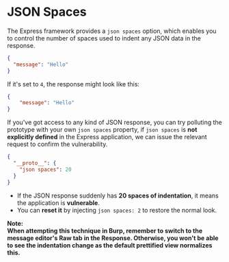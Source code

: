 # JSON Spaces

The Express framework provides a `json spaces` option, which enables you to control the number of spaces used to indent any JSON data in the response.

```json
{
  "message": "Hello"
}
```

If it's set to `4`, the response might look like this:

```json
{
    "message": "Hello"
}
```

If you've got access to any kind of JSON response, you can try polluting the prototype with your own `json spaces` property, if `json spaces` is **not explicitly defined** in the Express application, we can issue the relevant request to confirm the vulnerability.

```json
{
  "__proto__": {
    "json spaces": 20
  }
}
```

* If the JSON response suddenly has **20 spaces of indentation**, it means the application is **vulnerable**.
* You can **reset it** by injecting `json spaces: 2` to restore the normal look.

**Note:**\
**When attempting this technique in Burp, remember to switch to the message editor's Raw tab in the Response. Otherwise, you won't be able to see the indentation change as the default prettified view normalizes this.**
